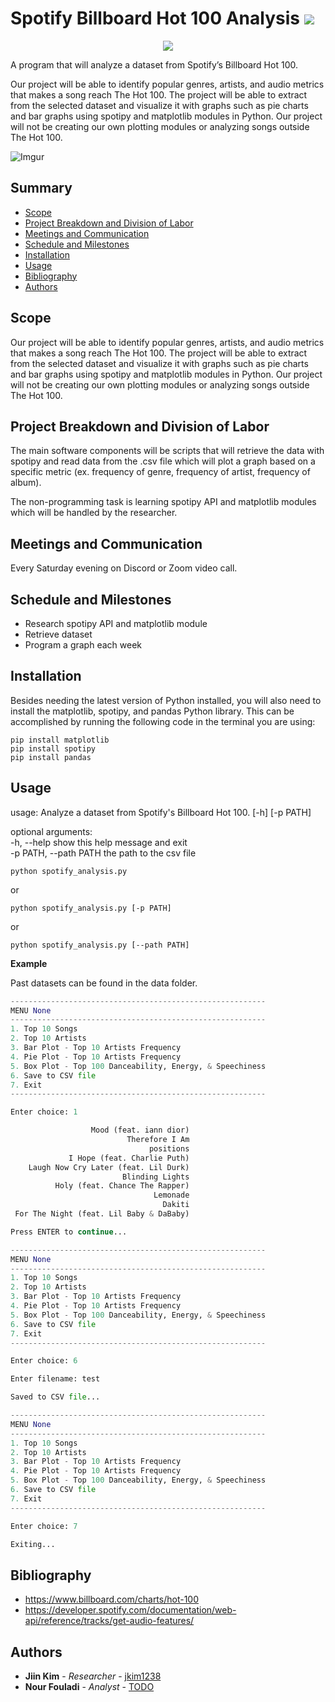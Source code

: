 # Spotify Billboard Hot 100 Analysis [![](https://img.shields.io/badge/python-3.9+-blue.svg)](https://www.python.org/downloads/)

<p align="center">
  <img src="https://imgur.com/6Mexw7E.png" />
</p>

A program that will analyze a dataset from Spotify’s Billboard Hot 100.

Our project will be able to identify popular genres, artists, and audio metrics that makes a song reach The Hot 100. The project will be able to extract from the selected dataset and visualize it with graphs such as pie charts and bar graphs using spotipy and matplotlib modules in Python. Our project will not be creating our own plotting modules or analyzing songs outside The Hot 100.

![Imgur](https://imgur.com/zl25v2f.png)

## Summary

  - [Scope](#scope)
  - [Project Breakdown and Division of Labor](#project-breakdown-and-division-of-labor)
  - [Meetings and Communication](#meetings-and-communication)
  - [Schedule and Milestones](#schedule-and-milestones)
  - [Installation](#installation)
  - [Usage](#usage)
  - [Bibliography](#bibliography)
  - [Authors](#authors)

## Scope

Our project will be able to identify popular genres, artists, and audio metrics that makes a song reach The Hot 100. The project will be able to extract from the selected dataset and visualize it with graphs such as pie charts and bar graphs using spotipy and matplotlib modules in Python. Our project will not be creating our own plotting modules or analyzing songs outside The Hot 100.

## Project Breakdown and Division of Labor

The main software components will be scripts that will retrieve the data with spotipy and read data from the .csv file which will plot a graph based on a specific metric (ex. frequency of genre, frequency of artist, frequency of album).

The non-programming task is learning spotipy API and matplotlib modules which will be handled by the researcher.

## Meetings and Communication

Every Saturday evening on Discord or Zoom video call.

## Schedule and Milestones

  - Research spotipy API and matplotlib module
  - Retrieve dataset
  - Program a graph each week
  
## Installation

Besides needing the latest version of Python installed, you will also need to install the matplotlib, spotipy, and pandas Python library. This can be accomplished by running the following code in the terminal you are using:

```
pip install matplotlib
pip install spotipy
pip install pandas
```

## Usage

usage: Analyze a dataset from Spotify's Billboard Hot 100. [-h] [-p PATH]

optional arguments:  
  -h, --help            show this help message and exit  
  -p PATH, --path PATH  the path to the csv file

```
python spotify_analysis.py
```
or
```
python spotify_analysis.py [-p PATH]
```
or
```
python spotify_analysis.py [--path PATH]
```

**Example**

Past datasets can be found in the data folder.

```python
---------------------------------------------------------
MENU None
---------------------------------------------------------
1. Top 10 Songs
2. Top 10 Artists
3. Bar Plot - Top 10 Artists Frequency
4. Pie Plot - Top 10 Artists Frequency
5. Box Plot - Top 100 Danceability, Energy, & Speechiness
6. Save to CSV file
7. Exit
---------------------------------------------------------

Enter choice: 1

                  Mood (feat. iann dior)
                          Therefore I Am
                               positions
             I Hope (feat. Charlie Puth)
    Laugh Now Cry Later (feat. Lil Durk)
                         Blinding Lights
          Holy (feat. Chance The Rapper)
                                Lemonade
                                  Dakiti
 For The Night (feat. Lil Baby & DaBaby)

Press ENTER to continue...

---------------------------------------------------------
MENU None
---------------------------------------------------------
1. Top 10 Songs
2. Top 10 Artists
3. Bar Plot - Top 10 Artists Frequency
4. Pie Plot - Top 10 Artists Frequency
5. Box Plot - Top 100 Danceability, Energy, & Speechiness
6. Save to CSV file
7. Exit
---------------------------------------------------------

Enter choice: 6

Enter filename: test

Saved to CSV file...

---------------------------------------------------------
MENU None
---------------------------------------------------------
1. Top 10 Songs
2. Top 10 Artists
3. Bar Plot - Top 10 Artists Frequency
4. Pie Plot - Top 10 Artists Frequency
5. Box Plot - Top 100 Danceability, Energy, & Speechiness
6. Save to CSV file
7. Exit
---------------------------------------------------------

Enter choice: 7

Exiting...
```

## Bibliography

  - https://www.billboard.com/charts/hot-100
  - https://developer.spotify.com/documentation/web-api/reference/tracks/get-audio-features/

## Authors

  - **Jiin Kim** - *Researcher* -
    [jkim1238](https://github.com/jkim1238)
  - **Nour Fouladi** - *Analyst* -
    [TODO](https://github.com/jkim1238)
